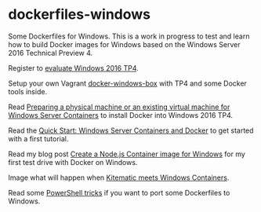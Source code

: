 # dockerfiles-windows
Some Dockerfiles for Windows. This is a work in progress to test and learn how to build Docker images for Windows based on the Windows Server 2016 Technical Preview 4.

Register to [evaluate Windows 2016 TP4](https://technet.microsoft.com/de-de/evalcenter/dn781243.aspx).

Setup your own Vagrant [docker-windows-box](https://github.com/StefanScherer/docker-windows-box) with TP4 and some Docker tools inside.

Read [Preparing a physical machine or an existing virtual machine for Windows Server Containers](https://msdn.microsoft.com/virtualization/windowscontainers/quick_start/inplace_setup) to install Docker into Windows 2016 TP4.

Read the [Quick Start: Windows Server Containers and Docker](https://msdn.microsoft.com/virtualization/windowscontainers/quick_start/manage_docker) to get started with a first tutorial.

Read my blog post [Create a Node.js Container image for Windows](https://stefanscherer.github.io/create-an-io-js-container-image-for-windows/) for my first test drive with Docker on Windows.

Image what will happen when [Kitematic meets Windows Containers](http://blog.hypriot.com/post/kitematic-meets-windows-docker/).

Read some [PowerShell tricks](PowerShellTricks.md) if you want to port some Dockerfiles to Windows.
